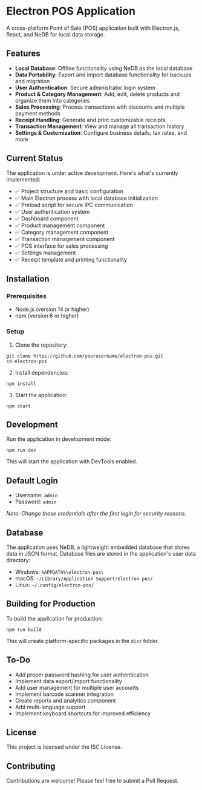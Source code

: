 # Electron POS Application

A cross-platform Point of Sale (POS) application built with Electron.js, React, and NeDB for local data storage.

## Features

- **Local Database**: Offline functionality using NeDB as the local database
- **Data Portability**: Export and import database functionality for backups and migration
- **User Authentication**: Secure administrator login system
- **Product & Category Management**: Add, edit, delete products and organize them into categories
- **Sales Processing**: Process transactions with discounts and multiple payment methods
- **Receipt Handling**: Generate and print customizable receipts
- **Transaction Management**: View and manage all transaction history
- **Settings & Customization**: Configure business details, tax rates, and more

## Current Status

The application is under active development. Here's what's currently implemented:

- ✅ Project structure and basic configuration
- ✅ Main Electron process with local database initialization
- ✅ Preload script for secure IPC communication
- ✅ User authentication system
- ✅ Dashboard component
- ✅ Product management component
- ✅ Category management component
- ✅ Transaction management component
- ✅ POS interface for sales processing
- ✅ Settings management
- ✅ Receipt template and printing functionality

## Installation

### Prerequisites

- Node.js (version 14 or higher)
- npm (version 6 or higher)

### Setup

1. Clone the repository:
```
git clone https://github.com/yourusername/electron-pos.git
cd electron-pos
```

2. Install dependencies:
```
npm install
```

3. Start the application:
```
npm start
```

## Development

Run the application in development mode:
```
npm run dev
```

This will start the application with DevTools enabled.

## Default Login

- Username: `admin`
- Password: `admin`

*Note: Change these credentials after the first login for security reasons.*

## Database

The application uses NeDB, a lightweight embedded database that stores data in JSON format. Database files are stored in the application's user data directory:

- Windows: `%APPDATA%\electron-pos\`
- macOS: `~/Library/Application Support/electron-pos/`
- Linux: `~/.config/electron-pos/`

## Building for Production

To build the application for production:

```
npm run build
```

This will create platform-specific packages in the `dist` folder.

## To-Do

- Add proper password hashing for user authentication
- Implement data export/import functionality
- Add user management for multiple user accounts
- Implement barcode scanner integration
- Create reports and analytics component
- Add multi-language support
- Implement keyboard shortcuts for improved efficiency

## License

This project is licensed under the ISC License.

## Contributing

Contributions are welcome! Please feel free to submit a Pull Request. 